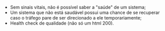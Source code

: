 - Sem sinais vitais, não é possível saber a "saúde" de um sistema;
- Um sistema que não está saudável possui uma chance de se recuperar caso o tráfego pare de ser direcionado a ele temporariamente;
- Health check de qualidade (não só um html 200).